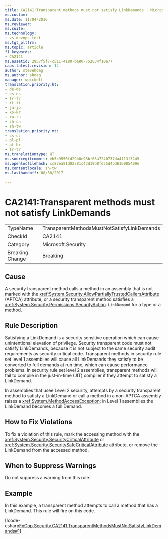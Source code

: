 ```yaml
---
title: CA2141:Transparent methods must not satisfy LinkDemands | Microsoft Docs
ms.custom: 
ms.date: 11/04/2016
ms.reviewer: 
ms.suite: 
ms.technology:
- vs-devops-test
ms.tgt_pltfrm: 
ms.topic: article
f1_keywords:
- CA2141
ms.assetid: 2957f5f7-c511-4180-ba80-752034f10a77
caps.latest.revision: 14
author: stevehoag
ms.author: shoag
manager: wpickett
translation.priority.ht:
- de-de
- es-es
- fr-fr
- it-it
- ja-jp
- ko-kr
- ru-ru
- zh-cn
- zh-tw
translation.priority.mt:
- cs-cz
- pl-pl
- pt-br
- tr-tr
ms.translationtype: HT
ms.sourcegitcommit: eb5c9550fd29b0e98bf63a7240737da4f13f3249
ms.openlocfilehash: cc82ea81d02381c43d19d8fd55d4bd616085409e
ms.contentlocale: zh-tw
ms.lasthandoff: 08/30/2017

---
```

# <a name="ca2141transparent-methods-must-not-satisfy-linkdemands"></a>CA2141:Transparent methods must not satisfy LinkDemands
|||  
|-|-|  
|TypeName|TransparentMethodsMustNotSatisfyLinkDemands|  
|CheckId|CA2141|  
|Category|Microsoft.Security|  
|Breaking Change|Breaking|  
  
## <a name="cause"></a>Cause  
 A security transparent method calls a method in an assembly that is not marked with the <xref:System.Security.AllowPartiallyTrustedCallersAttribute> (APTCA) attribute, or a security transparent method satisfies a <xref:System.Security.Permissions.SecurityAction>`.LinkDemand` for a type or a method.  
  
## <a name="rule-description"></a>Rule Description  
 Satisfying a LinkDemand is a security sensitive operation which can cause unintentional elevation of privilege. Security transparent code must not satisfy LinkDemands, because it is not subject to the same security audit requirements as security critical code. Transparent methods in security rule set level 1 assemblies will cause all LinkDemands they satisfy to be converted to full demands at run time, which can cause performance problems. In security rule set level 2 assemblies, transparent methods will fail to compile in the just-in-time (JIT) compiler if they attempt to satisfy a LinkDemand.  
  
 In assemblies that usee Level 2 security, attempts by a security transparent method to satisfy a LinkDemand or call a method in a non-APTCA assembly raises a <xref:System.MethodAccessException>; in Level 1 assemblies the LinkDemand becomes a full Demand.  
  
## <a name="how-to-fix-violations"></a>How to Fix Violations  
 To fix a violation of this rule, mark the accessing method with the <xref:System.Security.SecurityCriticalAttribute> or <xref:System.Security.SecuritySafeCriticalAttribute> attribute, or remove the LinkDemand from the accessed method.  
  
## <a name="when-to-suppress-warnings"></a>When to Suppress Warnings  
 Do not suppress a warning from this rule.  
  
## <a name="example"></a>Example  
 In this example, a transparent method attempts to call a method that has a LinkDemand. This rule will fire on this code.  
  
 [!code-csharp[FxCop.Security.CA2141.TransparentMethodsMustNotSatisfyLinkDemands#1](../code-quality/codesnippet/CSharp/ca2141-transparent-methods-must-not-satisfy-linkdemands_1.cs)]
